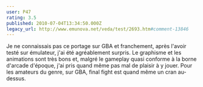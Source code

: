 ```yaml
---
user: P47
rating: 3.5
published: 2010-07-04T13:34:50.000Z
legacy_url: http://www.emunova.net/veda/test/2693.htm#comment-13846
---
```

Je ne connaissais pas ce portage sur GBA et franchement, après l'avoir testé sur émulateur, j'ai été agréablement surpris.
Le graphisme et les animations sont très bons et, malgré le gameplay quasi conforme à la borne d'arcade d'époque, j'ai pris quand même pas mal de plaisir à y jouer.
Pour les amateurs du genre, sur GBA, final fight est quand même un cran au-dessus.